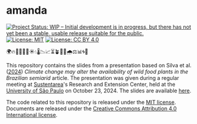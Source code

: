 # amanda

<!-- badges: start -->
[![Project Status: WIP – Initial development is in progress, but there has not yet been a stable, usable release suitable for the public.](https://www.repostatus.org/badges/latest/wip.svg)](https://www.repostatus.org/#wip)
[![License:
MIT](https://img.shields.io/badge/license-MIT-green)](https://choosealicense.com/licenses/mit/)
[![License: CC BY
4.0](https://img.shields.io/badge/License-CC_BY_4.0-lightgrey.svg)](https://creativecommons.org/licenses/by/4.0/)
<!-- badges: end -->

🌍🔥🌵🍃🌿🌾☀️💧🌡️📉📈⏳🪴🌱🍂🌧️⚖️📊🌀🔬

This repository contains the slides from a presentation based on Silva et al. ([2024](https://doi.org/10.1007/s10113-024-02250-3)) _Climate change may alter the availability of wild food plants in the Brazilian semiarid_ article. The presentation was given during a regular meeting at [Sustentarea](https://resiclima.com.br/)'s Research and Extension Center, held at the [University of São Paulo](https://www5.usp.br/) on October 23, 2024. The slides are available [here](https://danielvartan.github.io/amanda/).

The code related to this repository is released under the [MIT
license](https://opensource.org/license/mit/). Documents are released under the [Creative Commons Attribution 4.0 International
license](https://creativecommons.org/licenses/by/4.0/).

